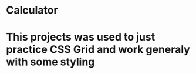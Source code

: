 # Calculator
#
# This projects was used to just practice CSS Grid and work generaly with some styling
#
#
#
#
#
#
#
#
#
#
#
#
#
#

